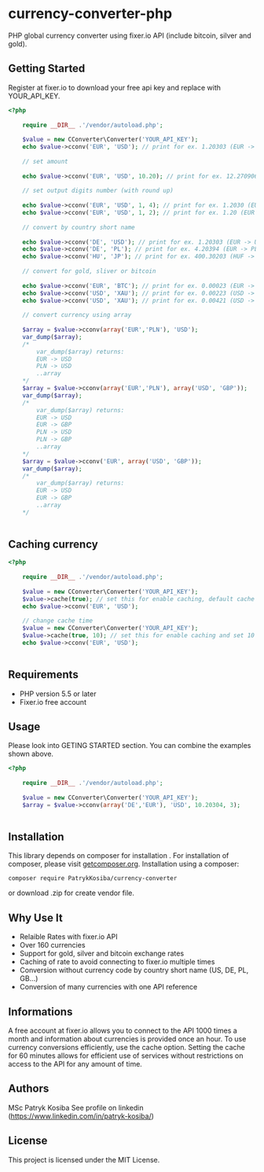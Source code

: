 currency-converter-php
======================

PHP global currency converter using fixer.io API (include bitcoin, silver and gold).

## Getting Started

Register at fixer.io to download your free api key and replace with YOUR_API_KEY.

```php
<?php
	
	require __DIR__ .'/vendor/autoload.php';
	
	$value = new CConverter\Converter('YOUR_API_KEY');
	echo $value->cconv('EUR', 'USD'); // print for ex. 1.20303 (EUR -> USD)
	
	// set amount
	
	echo $value->cconv('EUR', 'USD', 10.20); // print for ex. 12.270906 (10.20 EUR -> USD)
	
	// set output digits number (with round up)
	
	echo $value->cconv('EUR', 'USD', 1, 4); // print for ex. 1.2030 (EUR -> USD)
	echo $value->cconv('EUR', 'USD', 1, 2); // print for ex. 1.20 (EUR -> USD)
	
	// convert by country short name
	
	echo $value->cconv('DE', 'USD'); // print for ex. 1.20303 (EUR -> USD)
	echo $value->cconv('DE', 'PL'); // print for ex. 4.20394 (EUR -> PLN)
	echo $value->cconv('HU', 'JP'); // print for ex. 400.30203 (HUF -> JPY)
	
	// convert for gold, sliver or bitcoin
	
	echo $value->cconv('EUR', 'BTC'); // print for ex. 0.00023 (EUR -> BTC) [BTC bitcoin]
	echo $value->cconv('USD', 'XAU'); // print for ex. 0.00223 (USD -> XAU) [XAU gold]
	echo $value->cconv('USD', 'XAU'); // print for ex. 0.00421 (USD -> XAG) [XAG silver]
	
	// convert currency using array
	
	$array = $value->cconv(array('EUR','PLN'), 'USD');
	var_dump($array); 
	/*
		var_dump($array) returns:
		EUR -> USD
		PLN -> USD
		..array
	*/
	$array = $value->cconv(array('EUR','PLN'), array('USD', 'GBP'));
	var_dump($array); 
	/*
		var_dump($array) returns:
		EUR -> USD
		EUR -> GBP
		PLN -> USD
		PLN -> GBP
		..array
	*/
	$array = $value->cconv('EUR', array('USD', 'GBP'));
	var_dump($array); 
	/*
		var_dump($array) returns:
		EUR -> USD
		EUR -> GBP
		..array
	*/
	
```

## Caching currency

```php
<?php
	
	require __DIR__ .'/vendor/autoload.php';
	
	$value = new CConverter\Converter('YOUR_API_KEY');
	$value->cache(true); // set this for enable caching, default cache time is 60 minutes
	echo $value->cconv('EUR', 'USD');
	
	// change cache time
	$value = new CConverter\Converter('YOUR_API_KEY');
	$value->cache(true, 10); // set this for enable caching and set 10 minutes cache file
	echo $value->cconv('EUR', 'USD');
	
```

## Requirements

* PHP version 5.5 or later
* Fixer.io free account 

## Usage

Please look into GETING STARTED section.
You can combine the examples shown above.

```php
<?php
	
	require __DIR__ .'/vendor/autoload.php';
	
	$value = new CConverter\Converter('YOUR_API_KEY');
	$array = $value->cconv(array('DE','EUR'), 'USD', 10.20304, 3);
	
```

## Installation

This library depends on composer for installation . For installation of composer, please visit [getcomposer.org](//getcomposer.org).
Installation using a composer:

```
composer require PatrykKosiba/currency-converter
```

or download .zip for create vendor file.

## Why Use It

* Relaible Rates with fixer.io API
* Over 160 currencies
* Support for gold, silver and bitcoin exchange rates
* Caching of rate to avoid connecting to fixer.io multiple times
* Conversion without currency code by country short name (US, DE, PL, GB...)
* Conversion of many currencies with one API reference

## Informations

A free account at fixer.io allows you to connect to the API 1000 times a month and information about currencies is provided once an hour. To use currency conversions efficiently, use the cache option.
Setting the cache for 60 minutes allows for efficient use of services without restrictions on access to the API for any amount of time.

## Authors

MSc Patryk Kosiba
See profile on linkedin (https://www.linkedin.com/in/patryk-kosiba/)

## License

This project is licensed under the MIT License.
